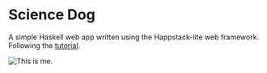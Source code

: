Science Dog
========

A simple Haskell web app written using the Happstack-lite web framework. Following the [tutorial](http://happstack.com/page/view-page-slug/9/happstack-lite-tutorial).

![This is me.](http://f.cl.ly/items/2G150P213h0p2g2o262j/Science-dog.jpg)
